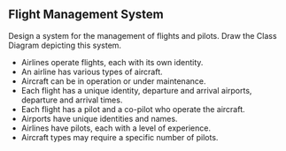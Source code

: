 ## Flight Management System

Design a system for the management of flights and pilots.
Draw the Class Diagram depicting this system.

- Airlines operate flights, each with its own identity.
- An airline has various types of aircraft.
- Aircraft can be in operation or under maintenance.
- Each flight has a unique identity, departure and arrival airports, departure and arrival times.
- Each flight has a pilot and a co-pilot who operate the aircraft.
- Airports have unique identities and names.
- Airlines have pilots, each with a level of experience.
- Aircraft types may require a specific number of pilots.